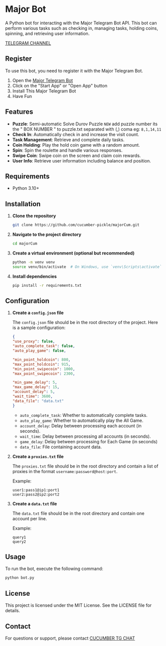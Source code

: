 # Major Bot

A Python bot for interacting with the Major Telegram Bot API. This bot can perform various tasks such as checking in, managing tasks, holding coins, spinning, and retrieving user information.

[TELEGRAM CHANNEL](https://t.me/cucumber_scripts)

## Register

To use this bot, you need to register it with the Major Telegram Bot. 

1. Open the [Major Telegram Bot](https://t.me/major/start?startapp=7494064307)
2. Click on the "Start App" or "Open App" button
3. Install This Major Telegram Bot
4. Have Fun 


## Features

- **Puzzle**: Semi-automatic Solve Durov Puzzle `NEW` add puzzle number its the " BOX NUMBER " to puzzle.txt separated with (,) coma eg: `8,1,14,11`
- **Check In**: Automatically check in and increase the visit count.
- **Task Management**: Retrieve and complete daily tasks.
- **Coin Holding**: Play the hold coin game with a random amount.
- **Spin**: Spin the roulette and handle various responses.
- **Swipe Coin**: Swipe coin on the screen and claim coin rewards.
- **User Info**: Retrieve user information including balance and position.

## Requirements

- Python 3.10+

## Installation

1. **Clone the repository**

    ```bash
    git clone https://github.com/cucumber-pickle/majorCum.git
    ```

2. **Navigate to the project directory**

    ```bash
    cd majorCum
    ```

3. **Create a virtual environment (optional but recommended)**

    ```bash
    python -m venv venv
    source venv/bin/activate  # On Windows, use `venv\Scripts\activate`
    ```

4. **Install dependencies**

    ```bash
    pip install -r requirements.txt
    ```

## Configuration

1. **Create a `config.json` file**

    The `config.json` file should be in the root directory of the project. Here is a sample configuration:

    ```json
    {
    "use_proxy": false,
    "auto_complete_task": false,
    "auto_play_game": false,

    "min_point_holdcoin": 800,
    "max_point_holdcoin": 915,
    "min_point_swipecoin": 1000,
    "max_point_swipecoin": 2300,

    "min_game_delay": 5,
    "max_game_delay": 15,
    "account_delay": 5,
    "wait_time": 3600,
    "data_file": "data.txt"
    }


    ```

    - `auto_complete_task`: Whether to automatically complete tasks.
    - `auto_play_game`: Whether to automatically play the All Game.
    - `account_delay`: Delay between processing each account (in seconds).
    - `wait_time`: Delay between processing all accounts (in seconds).
    - `game_delay`: Delay between processing for Each Game (in seconds)
    - `data_file`: File containing account data.

2. **Create a `proxies.txt` file**

    The `proxies.txt` file should be in the root directory and contain a list of proxies in the format `username:password@host:port`.

    Example:

    ```
    user1:pass1@ip1:port1
    user2:pass2@ip2:port2
    ```

3. **Create a `data.txt` file**

    The `data.txt` file should be in the root directory and contain one account per line.

    Example:

    ```
    query1
    query2
    ```

## Usage

To run the bot, execute the following command:

```bash
python bot.py
```

## License
This project is licensed under the MIT License. See the LICENSE file for details.

## Contact
For questions or support, please contact [CUCUMBER TG CHAT](https://t.me/cucumber_scripts_chat)